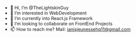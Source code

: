 - 👋 Hi, I’m @TheLightskinGuy
- 👀 I’m interested in WebDevelopment
- 🌱 I’m currently into React.js Framework
- 💞️ I’m looking to collaborate on FrontEnd Projects
- 📫 How to reach me? Mail: ianisjeunessehq11@gmail.com

<!---
TheLightskinGuy/TheLightskinGuy is a ✨ special ✨ repository because its `README.md` (this file) appears on your GitHub profile.
You can click the Preview link to take a look at your changes.
--->
